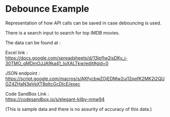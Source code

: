 # Debounce Example

Representation of how API calls can be saved in case debouncing is used. </br>

There is a search input to search for top IMDB movies.</br>

The data can be found at :</br>

Excel link :</br>
https://docs.google.com/spreadsheets/d/13lpfIw2isDKy_i-30TMO_gMDmOJJA9ka41_IoXALTkw/edit#gid=0</br>

JSON endpoint :</br>
https://script.google.com/macros/s/AKfycbwZOjEDMw2ui12ppfK2MK2i2QUGZ4ZHaN3eVeXT8pltcGcDIcE/exec</br>

Code SandBox Link :</br>
https://codesandbox.io/s/elegant-kilby-nmw94</br>

(This is sample data and there is no assurity of accuracy of this data.)
